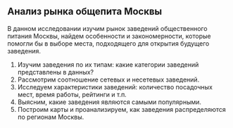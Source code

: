 Анализ рынка общепита Москвы
-------------------------------
В данном исследовании изучим рынок заведений общественного питания Москвы, найдем особенности и закономерности, которые помогли бы в выборе места, подходящего для открытия будущего заведения.

1. Изучим заведения по их типам: какие категории заведений представлены в данных?
2. Рассмотрим соотношение сетевых и несетевых заведений.
3. Исследуем характеристики заведений: количество посадочных мест, время работы, рейтинги и т.п.
4. Выясним, какие заведения являются самыми популярными.
5. Построим карты и проанализируем, как заведения распределяются по регионам Москвы.
